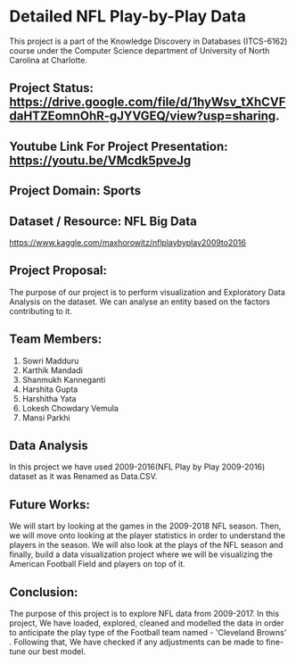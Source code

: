 # Detailed NFL Play-by-Play Data

This project is a part of the Knowledge Discovery in Databases (ITCS-6162) course under the Computer Science department of University of North Carolina at Charlotte.

## Project Status: https://drive.google.com/file/d/1hyWsv_tXhCVFdaHTZEomnOhR-gJYVGEQ/view?usp=sharing.

## Youtube Link For Project Presentation: https://youtu.be/VMcdk5pveJg

## Project Domain: Sports 

## Dataset / Resource: NFL Big Data 
https://www.kaggle.com/maxhorowitz/nflplaybyplay2009to2016

## Project Proposal:
The purpose of our project is to perform visualization and Exploratory Data Analysis on the dataset. We can analyse an entity based on the factors contributing to it. 

## Team Members:
1. Sowri Madduru
2. Karthik Mandadi
3. Shanmukh Kanneganti
4. Harshita Gupta
5. Harshitha Yata
6. Lokesh Chowdary Vemula
7. Mansi Parkhi

## Data Analysis

In this project we have used 2009-2016(NFL Play by Play 2009-2016) dataset as it was Renamed as Data.CSV.


## Future Works:
We will start by looking at the games in the 2009-2018 NFL season. Then, we will move onto looking at the player statistics in order to understand the players in the season. We will also look at the plays of the NFL season and finally, build a data visualization project where we will be visualizing the American Football Field and players on top of it. 

## Conclusion:
The purpose of this project is to explore NFL data from 2009-2017. In this project, We have loaded, explored, cleaned and modelled the data in order to anticipate the play type of the Football team named - 'Cleveland Browns' . Following that, We have checked if any adjustments can be made to fine-tune our best model.


